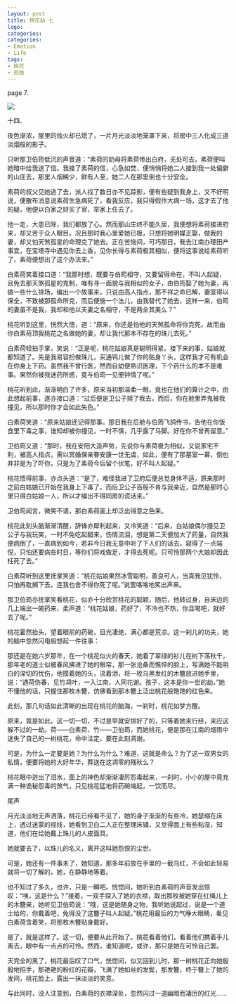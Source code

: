 ```yaml
---
layout: post
title: 桃花劫 七
logo: 
categories:
categories:
- Emotion
- Life
tags:
- 桃花
- 孤独
---
```


   

page 7.   
  

![](http://www.flash1890.com/upFiles/infoImg/2014030465132325.jpg)  
  

十四、  

夜色渐浓，屋里的烛火却已熄了，一片月光淡淡地笼罩下来，将房中三人化成三道淡烟般的影子。  

只听那卫伯筠低沉的声音道：“素荷的奶母将素荷带出白府，无处可去，素荷便叫她暗中给我送了信。我接了素荷的信，心急如焚，便悄悄将她二人接到我一处偏僻的山庄去，那里人烟稀少，鲜有人至，她二人在那里倒也十分安全。  

素荷的叔父见她逃了去，派人找了数日亦不见踪影，便有些疑到我身上，又不好明说，便散布消息说素荷生急病死了，看我反应，我只得假作大病一场，这才去了他的疑，他便以白家之财买了官，举家上任去了。  

他一走，大患已除，我们都放了心。然而那山庄终不能久居，我便想将素荷接进府来，却又苦于众人眼目。况且那时我心里爱她已极，只想将她明媒正娶，做我的妻，却又怕天煞孤星的命理克了她去。正在苦恼间，可巧那日，我去江南办理田产事宜，在宝塔寺中遇见你去上香，见你长得与素荷极其相似，便将这事说给素荷听了，素荷便想出了这个办法来。”   

白素荷笑着接口道：“我那时想，既要与伯筠相守，又要留得命在，不叫人起疑，且免去那天煞孤星的克制，唯有寻一面貌与我相似的女子，由伯筠娶了她为妻，再做一些什么排场，编出一个故事来，只说由高人指点，那不祥之命已解，妻室得以保全，不致被那孤命所克，而后便施一个法儿，由我替代了她去，这样一来，伯筠的妻虽不是我，我却和他以夫妻之名相守，不是两全其美么？”   

桃花听到这里，恍然大悟，道：“原来，你还是怕他的天煞孤命将你克死，故而由你白素荷顶我桃花之名做她的妻，却让我代那本不存在的珠儿去死。”   

白素荷轻拍手掌，笑说：“正是呢，桃花姑娘真是聪明得紧。接下来的事，姑娘就都知道了。先是我易容扮做珠儿，买通鸨儿做了你的贴身丫头，这样我才可有机会在你身上下药。虽然我不曾行医，然而自幼便熟识医理，下个药什么的本不是难事。果然你被我迷药所惑，竟与伯筠一见便钟情了呢。”  

桃花听到此，渐渐明白了许多，原来当初那温柔一眼，竟也在他们的算计之中，由此想起前事，遂亦接口道：“过后便是卫公子赎了我去，而后，你在舱里弄鬼被我撞见，所以那时你才会如此失色。”   

白素荷笑道：“原来姑娘还记得那事。那日我在后舱与伯筠飞鸽传书，告他在你饭食里下毒之事，谁知却被你撞见，一时不慎，几乎露了马脚。好在你不曾再留意。”   

卫伯筠又道：“那时，我在安阳大造声势，先说你与素荷极为相似，又说家宅不利，被高人指点，需以冥婚保亲眷安康一世无虞，如此，便有了那墓室一幕，倒也并非是为了吓你，只是为了素荷今后留个伏笔，好不叫人起疑。”   

桃花悟得前事，亦点头道：“是了，难怪我进了卫府后便总觉身体不适，原来那时之前白姑娘已开始在我身上下毒了。而后卫公子百般不肯与我亲近，自然是那时心里只得白姑娘一人，所以才编出不得同房的谎话来。”   

卫伯筠闻言，微笑不语，那白素荷面上却泛出得意之色来。   

桃花此刻头脑渐渐清醒，辞锋亦犀利起来，又冷笑道：“后来，白姑娘偶尔撞见卫公子与我玩笑，一时不免吃起醋来，伤情流泪，想是第二天便加大了药量，自然我便病倒了，一直病到如今，若非今日我无意中听了下人们的话去，窥得了一点端倪，只怕还要病些时日，等你们将戏做足，才得去死呢。只可怜那两个大娘却因此枉死了去。”   

白素荷听到这里抚掌笑道：“桃花姑娘果然冰雪聪明，善良可人，当真我见犹怜，只怕再耽搁下去，连我也舍不得你死了呢。”说罢咯咯地笑出声来。   

那卫伯筠亦抚掌笑看桃花，似亦十分欣赏桃花的聪颖，随后，他转过身，自床边的几上端出一碗药来，柔声道：“桃花姑娘，药好了，不冷也不热，你且喝吧，就好去了呢。”   

桃花霍然抬头，望着眼前的药碗，目光凄绝，满心都是荒凉。这一刹儿的功夫，她的脑中忽然闪电般想起一件往事：  

那还是在她六岁那年，在一个桃花似火的春天，她着了翠绿的衫儿在树下荡秋千，那年老的道士似被春风拂进了她的眼帘，那一张沧桑而憔悴的脸上，写满她不能明白的深切的忧伤，他摸着她的头，流着泪，将一枚乌黑发红的木簪放进她手里，说：“遇荷伤春，见竹凋叶，一入江南，人同花谢。孩子，这本是你一世的劫。”她不懂他的话，只握住那枚木簪，仿佛看到那木簪上泛出桃花般艳艳的红色来。  

此刻，那几句话如此清晰的出现在桃花的脑海，一刹时，桃花如梦方醒。  

原来，竟是如此。这一切一切，不过是早就安排好了的，只等着她来行经，来应这躲不过的一劫。荷——白素荷，竹——卫伯筠，而她桃花，便是那在江南的烟雨中迷失了自己的一树桃花，命中注定，要在此刻凋谢。  

可是，为什么一定要是她？为什么为什么？难道，这就是命么？为了这一双男女的私情，便要将她的大好年华，葬送在这凋零的残秋么？  

桃花眼中迸出了泪水，面上的神色却渐渐凄厉怨毒起来，一刹时，小小的屋中竟充满一种诡秘怨毒的煞气，只见桃花猛地将药碗端起，一饮而尽。  
  

尾声   

月光淡淡地无声洒落，桃花已经看不见了，她的身子渐渐的有些冷，她瑟缩在床上，透过迷蒙的视线，她看到卫白二人正在整理床铺，又觉得面上有些粘湿，知道，他们在给她戴上珠儿的人皮面具。   

她就要去了，以珠儿的名义，离开这叫她怨恨的尘世。  

可是，她还有一件事未了，她知道，那多年前放在手里的一截乌红，不会如此轻易就将一切了解的，她，在静静地等着。  

也不知过了多久，也许，只是一瞬吧。恍惚间，她听到白素荷的声音发出惊叹：“咦，这是什么？”接着，一双手探入了她的衣襟，取出那枚被她穿在红绳儿上的木簪来，她听见卫伯筠说：“哦，这是她随身之物，我听她说起过，说是一个道士给的，你戴着吧，免得没了这簪子叫人起疑。”桃花用最后的力气睁大眼睛，看见白素荷含着笑，将那枚木簪贴身戴好。   

是了，就是这样了。这一切，便要从此开始了。桃花看着他们，看着他们携着手儿离去，眼中有一点点的可怜。然而，谁知道呢，或许，那只是她在可怜自己罢。   

天完全的黑了，桃花最后叹了口气，恍惚间，似又回到儿时，那一树桃花正向她殷殷地招手，那艳艳的粉红的花瓣，飞满了她如丝的发鬓，那发簪，终于簪上了她的发间，桃花脸上，露出一抹淡淡的笑意。  

与此同时，没人注意到，白素荷的衣襟深处，忽然闪过一道幽暗而凄厉的红光……   
